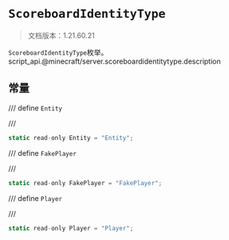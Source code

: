 # `ScoreboardIdentityType`

> 文档版本：1.21.60.21

`ScoreboardIdentityType`枚举。script_api.@minecraft/server.scoreboardidentitytype.description

## 常量

/// define
`Entity`


///

```js
static read-only Entity = "Entity";
```


/// define
`FakePlayer`


///

```js
static read-only FakePlayer = "FakePlayer";
```


/// define
`Player`


///

```js
static read-only Player = "Player";
```

